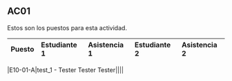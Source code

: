 ## AC01

Estos son los puestos para esta actividad.

|Puesto|Estudiante 1|Asistencia 1|Estudiante 2|Asistencia 2|
|:-----|:-----------|:-----------|:-----------|:-----------|

|E10-01-A|test_1 - Tester Tester Tester||||